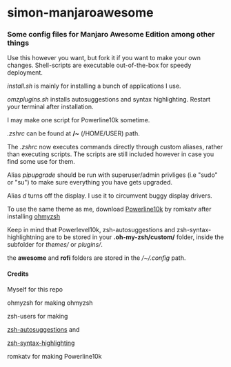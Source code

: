 # simon-manjaroawesome
<h3>Some config files for Manjaro Awesome Edition among other things</h3>

Use this however you want, but fork it if you want to make your own changes.
Shell-scripts are executable out-of-the-box for speedy deployment.

<i>install.sh</i> is mainly for installing a bunch of applications I use. 

<i>omzplugins.sh</i> installs autosuggestions and syntax highlighting. Restart your terminal after installation.

I may  make one script for Powerline10k sometime.

<i>.zshrc</i> can be found at <b>/~</b> (/HOME/USER) path.

The <i>.zshrc</i> now executes commands directly through custom aliases, rather than executing scripts. The scripts are still included however in case you find some use for them.

Alias <i>pipupgrade </i>should be run with superuser/admin privliges (i.e "sudo" or "su") to make sure everything you have gets upgraded. 

Alias <i>d</i> turns off the display. I use it to circumvent buggy display drivers.

To use the same theme as me, download <a href="https://github.com/romkatv/powerlevel10k">Powerline10k</a> by romkatv
after installing <a href="https://github.com/ohmyzsh/ohmyzsh">ohmyzsh</a>

Keep in mind that Powerlevel10k, zsh-autosuggestions and zsh-syntax-highlightning are to be stored in your <b>.oh-my-zsh/custom/</b> folder, inside the subfolder for <i>themes/</i> or <i>plugins/</i>.

the <b>awesome</b> and <b>rofi</b> folders are stored in the <i>/~/.config</i> path.

<h4>Credits</h4>

Myself for this repo

ohmyzsh for making ohmyzsh

zsh-users for making

<a href="https://github.com/zsh-users/zsh-autosuggestions">zsh-autosuggestions</a> and

<a href="https://github.com/zsh-users/zsh-syntax-highlighting">zsh-syntax-highlighting</a>

romkatv for making Powerline10k
